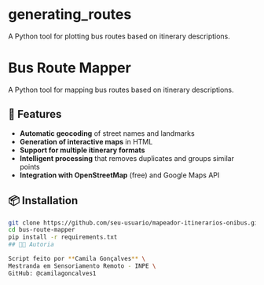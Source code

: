 # generating_routes
A Python tool for plotting bus routes based on itinerary descriptions.

# Bus Route Mapper

A Python tool for mapping bus routes based on itinerary descriptions.

## 🚀 Features

- **Automatic geocoding** of street names and landmarks
- **Generation of interactive maps** in HTML
- **Support for multiple itinerary formats**
- **Intelligent processing** that removes duplicates and groups similar points
- **Integration with OpenStreetMap** (free) and Google Maps API

## 📦 Installation

```bash
git clone https://github.com/seu-usuario/mapeador-itinerarios-onibus.git
cd bus-route-mapper
pip install -r requirements.txt
## 👨‍💻 Autoria

Script feito por **Camila Gonçalves** \
Mestranda em Sensoriamento Remoto - INPE \
GitHub: @camilagoncalves1
